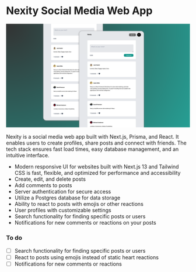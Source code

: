 # Nexity Social Media Web App

![product-screenshot]

<!-- MARKDOWN LINKS & IMAGES -->

Nexity is a social media web app built with Next.js, Prisma, and React. It enables users to create profiles, share posts and connect with friends. The tech stack ensures fast load times, easy database management, and an intuitive interface.

- Modern responsive UI for websites built with Next.js 13 and Tailwind CSS is fast, flexible, and optimized for performance and accessibility
- Create, edit, and delete posts
- Add comments to posts
- Server authentication for secure access
- Utilize a Postgres database for data storage
- Ability to react to posts with emojis or other reactions
- User profiles with customizable settings
- Search functionality for finding specific posts or users
- Notifications for new comments or reactions on your posts

### To do

- [ ] Search functionality for finding specific posts or users
- [ ] React to posts using emojis instead of static heart reactions
- [ ] Notifications for new comments or reactions

[product-screenshot]: images/screenshot.png
